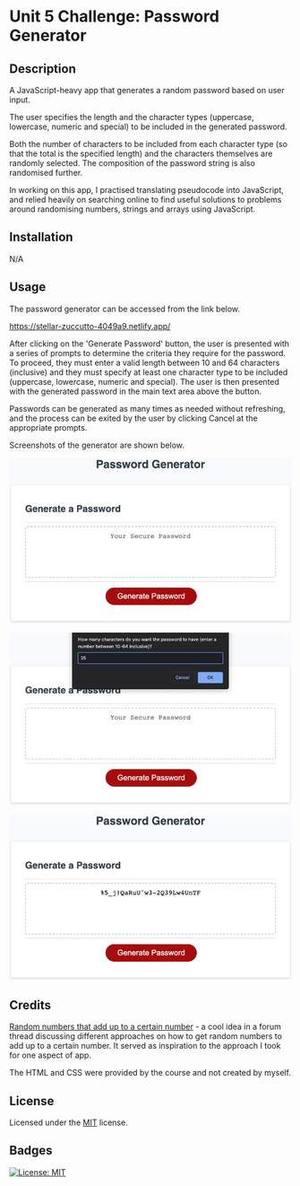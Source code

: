 # Unit 5 Challenge: Password Generator

## Description

A JavaScript-heavy app that generates a random password based on user input.

The user specifies the length and the character types (uppercase, lowercase, numeric and special) to be included in the generated password.

Both the number of characters to be included from each character type (so that the total is the specified length) and the characters themselves are randomly selected. The composition of the password string is also randomised further.

In working on this app, I practised translating pseudocode into JavaScript, and relied heavily on searching online to find useful solutions to problems around randomising numbers, strings and arrays using JavaScript.

## Installation

N/A

## Usage

The password generator can be accessed from the link below.

https://stellar-zuccutto-4049a9.netlify.app/

After clicking on the 'Generate Password' button, the user is presented with a series of prompts to determine the criteria they require for the password. To proceed, they must enter a valid length between 10 and 64 characters (inclusive) and they must specify at least one character type to be included (uppercase, lowercase, numeric and special). The user is then presented with the generated password in the main text area above the button.

Passwords can be generated as many times as needed without refreshing, and the process can be exited by the user by clicking Cancel at the appropriate prompts.

Screenshots of the generator are shown below.

![screenshot of console output](ss1.png)

![screenshot of console output](ss2.png)

![screenshot of console output](ss3.png)

## Credits

[Random numbers that add up to a certain number](https://forum.pdpatchrepo.info/topic/12561/random-numbers-that-add-up-to-a-certain-number/6#:~:text=ingox-,A%20nice%20solution,-has%20been%20proposed) - a cool idea in a forum thread discussing different approaches on how to get random numbers to add up to a certain number. It served as inspiration to the approach I took for one aspect of app.

The HTML and CSS were provided by the course and not created by myself.

## License

Licensed under the [MIT](https://opensource.org/licenses/MIT) license.

## Badges

[![License: MIT](https://img.shields.io/badge/License-MIT-yellow.svg)](https://opensource.org/licenses/MIT)